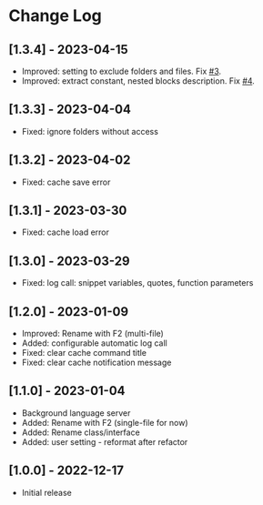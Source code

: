# Change Log

## [1.3.4] - 2023-04-15

- Improved: setting to exclude folders and files. Fix [#3](https://github.com/deakjahn/vscode-php-allfactor/issues/3).
- Improved: extract constant, nested blocks description. Fix [#4](https://github.com/deakjahn/vscode-php-allfactor/issues/4).

## [1.3.3] - 2023-04-04

- Fixed: ignore folders without access

## [1.3.2] - 2023-04-02

- Fixed: cache save error

## [1.3.1] - 2023-03-30

- Fixed: cache load error

## [1.3.0] - 2023-03-29

- Fixed: log call: snippet variables, quotes, function parameters

## [1.2.0] - 2023-01-09

- Improved: Rename with F2 (multi-file)
- Added: configurable automatic log call
- Fixed: clear cache command title
- Fixed: clear cache notification message

## [1.1.0] - 2023-01-04

- Background language server
- Added: Rename with F2 (single-file for now)
- Added: Rename class/interface
- Added: user setting - reformat after refactor

## [1.0.0] - 2022-12-17

- Initial release
